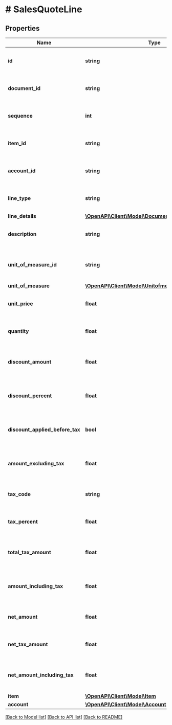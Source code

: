 # # SalesQuoteLine

## Properties

Name | Type | Description | Notes
------------ | ------------- | ------------- | -------------
**id** | **string** | (v1.0) The id property for the Dynamics 365 Business Central salesQuoteLine entity | [optional]
**document_id** | **string** | (v1.0) The documentId property for the Dynamics 365 Business Central salesQuoteLine entity | [optional]
**sequence** | **int** | (v1.0) The sequence property for the Dynamics 365 Business Central salesQuoteLine entity | [optional]
**item_id** | **string** | (v1.0) The itemId property for the Dynamics 365 Business Central salesQuoteLine entity | [optional]
**account_id** | **string** | (v1.0) The accountId property for the Dynamics 365 Business Central salesQuoteLine entity | [optional]
**line_type** | **string** | (v1.0) The lineType property for the Dynamics 365 Business Central salesQuoteLine entity | [optional]
**line_details** | [**\OpenAPI\Client\Model\Documentlineobjectdetailstype**](Documentlineobjectdetailstype.md) |  | [optional]
**description** | **string** | (v1.0) The description property for the Dynamics 365 Business Central salesQuoteLine entity | [optional]
**unit_of_measure_id** | **string** | (v1.0) The unitOfMeasureId property for the Dynamics 365 Business Central salesQuoteLine entity | [optional]
**unit_of_measure** | [**\OpenAPI\Client\Model\Unitofmeasuretype**](Unitofmeasuretype.md) |  | [optional]
**unit_price** | **float** | (v1.0) The unitPrice property for the Dynamics 365 Business Central salesQuoteLine entity | [optional]
**quantity** | **float** | (v1.0) The quantity property for the Dynamics 365 Business Central salesQuoteLine entity | [optional]
**discount_amount** | **float** | (v1.0) The discountAmount property for the Dynamics 365 Business Central salesQuoteLine entity | [optional]
**discount_percent** | **float** | (v1.0) The discountPercent property for the Dynamics 365 Business Central salesQuoteLine entity | [optional]
**discount_applied_before_tax** | **bool** | (v1.0) The discountAppliedBeforeTax property for the Dynamics 365 Business Central salesQuoteLine entity | [optional]
**amount_excluding_tax** | **float** | (v1.0) The amountExcludingTax property for the Dynamics 365 Business Central salesQuoteLine entity | [optional]
**tax_code** | **string** | (v1.0) The taxCode property for the Dynamics 365 Business Central salesQuoteLine entity | [optional]
**tax_percent** | **float** | (v1.0) The taxPercent property for the Dynamics 365 Business Central salesQuoteLine entity | [optional]
**total_tax_amount** | **float** | (v1.0) The totalTaxAmount property for the Dynamics 365 Business Central salesQuoteLine entity | [optional]
**amount_including_tax** | **float** | (v1.0) The amountIncludingTax property for the Dynamics 365 Business Central salesQuoteLine entity | [optional]
**net_amount** | **float** | (v1.0) The netAmount property for the Dynamics 365 Business Central salesQuoteLine entity | [optional]
**net_tax_amount** | **float** | (v1.0) The netTaxAmount property for the Dynamics 365 Business Central salesQuoteLine entity | [optional]
**net_amount_including_tax** | **float** | (v1.0) The netAmountIncludingTax property for the Dynamics 365 Business Central salesQuoteLine entity | [optional]
**item** | [**\OpenAPI\Client\Model\Item**](Item.md) |  | [optional]
**account** | [**\OpenAPI\Client\Model\Account**](Account.md) |  | [optional]

[[Back to Model list]](../../README.md#models) [[Back to API list]](../../README.md#endpoints) [[Back to README]](../../README.md)
